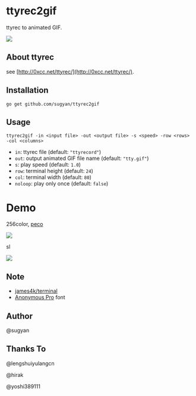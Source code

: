 ttyrec2gif
==========

ttyrec to animated GIF.

![](https://cloud.githubusercontent.com/assets/80381/3735009/5fa96246-171f-11e4-9089-e8e8daec308c.gif)


About ttyrec
------------

see [http://0xcc.net/ttyrec/](http://0xcc.net/ttyrec/).


Installation
------------

    go get github.com/sugyan/ttyrec2gif


Usage
-----

    ttyrec2gif -in <input file> -out <output file> -s <speed> -row <rows> -col <columns>

* `in`: ttyrec file (default: `"ttyrecord"`)
* `out`: output animated GIF file name (default: `"tty.gif"`)
* `s`: play speed (default: `1.0`)
* `row`: terminal height (default: `24`)
* `col`: terminal width (default: `80`)
* `noloop`: play only once (default: `false`)


Demo
====

256color, [peco](https://github.com/peco/peco)

![](https://cloud.githubusercontent.com/assets/80381/3735011/637e1d8a-171f-11e4-9d1b-4b5da5456378.gif)


sl

![](https://cloud.githubusercontent.com/assets/80381/3745301/b8836604-17a7-11e4-85d7-0441d875e486.gif)


Note
----

- [james4k/terminal](https://github.com/james4k/terminal)
- [Anonymous Pro](http://www.marksimonson.com/fonts/view/anonymous-pro) font


Author
------

@sugyan


Thanks To
---------

@lengshuiyulangcn

@hirak

@yoshi389111
